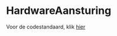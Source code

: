 # HardwareAansturing

Voor de codestandaard, klik [hier](https://github.com/R2D2KLASB/Info/blob/main/CodeStandaard.md)